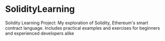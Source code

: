 # SolidityLearning
Solidity Learning Project: My exploration of Solidity, Ethereum's smart contract language. Includes practical examples and exercises for beginners and experienced developers alike
